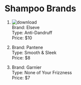 
# Shampoo Brands

1.
   ![download](https://github.com/SafaeELMIRI/ItemsCatalog/assets/103537862/3c03f023-b07d-475e-810a-02546d126516)  
   Brand: Elseve  
   Type: Anti-Dandruff  
   Price: $10  

3. Brand: Pantene  
   Type: Smooth & Sleek  
   Price: $8  

4. Brand: Garnier  
   Type: None of Your Frizzness  
   Price: $7  

